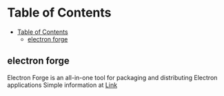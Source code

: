 # Table of Contents

- [Table of Contents](#table-of-contents)
  - [electron forge](#electron-forge)

## electron forge

Electron Forge is an all-in-one tool for packaging and distributing Electron applications Simple information at [Link](https://www.electronforge.io/)


